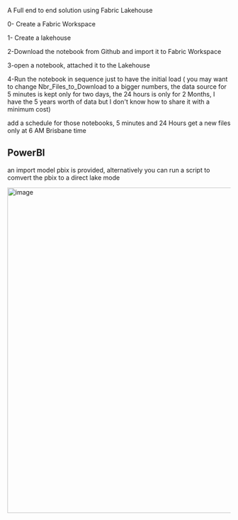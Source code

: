 A Full end to end solution using Fabric Lakehouse

0- Create a Fabric Workspace

1- Create a lakehouse

2-Download the notebook from Github and import it to Fabric Workspace

3-open a notebook, attached it to the Lakehouse

4-Run the notebook in sequence just to have the initial load ( you may want to change Nbr_Files_to_Download to a bigger numbers, the data source for 5 minutes is kept only for two days, the 24 hours is only for 2 Months, I have the 5 years worth of data but I don't know how to share it with a minimum cost)

add a schedule for those notebooks,  5 minutes and  24 Hours get a new files only at 6 AM Brisbane time

## PowerBI
an import model pbix is provided, alternatively you can run a script to comvert the pbix to a direct lake mode


<img width="733" alt="image" src="https://github.com/djouallah/aemo_fabric/assets/12554469/62a5ac05-34b7-4ad8-af74-6d8d92a211a3">

